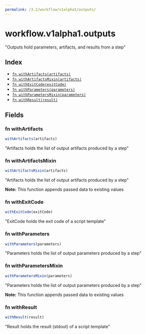 ```yaml
---
permalink: /3.2/workflow/v1alpha1/outputs/
---
```


# workflow.v1alpha1.outputs

"Outputs hold parameters, artifacts, and results from a step"

## Index

* [`fn withArtifacts(artifacts)`](#fn-withartifacts)
* [`fn withArtifactsMixin(artifacts)`](#fn-withartifactsmixin)
* [`fn withExitCode(exitCode)`](#fn-withexitcode)
* [`fn withParameters(parameters)`](#fn-withparameters)
* [`fn withParametersMixin(parameters)`](#fn-withparametersmixin)
* [`fn withResult(result)`](#fn-withresult)

## Fields

### fn withArtifacts

```ts
withArtifacts(artifacts)
```

"Artifacts holds the list of output artifacts produced by a step"

### fn withArtifactsMixin

```ts
withArtifactsMixin(artifacts)
```

"Artifacts holds the list of output artifacts produced by a step"

**Note:** This function appends passed data to existing values

### fn withExitCode

```ts
withExitCode(exitCode)
```

"ExitCode holds the exit code of a script template"

### fn withParameters

```ts
withParameters(parameters)
```

"Parameters holds the list of output parameters produced by a step"

### fn withParametersMixin

```ts
withParametersMixin(parameters)
```

"Parameters holds the list of output parameters produced by a step"

**Note:** This function appends passed data to existing values

### fn withResult

```ts
withResult(result)
```

"Result holds the result (stdout) of a script template"